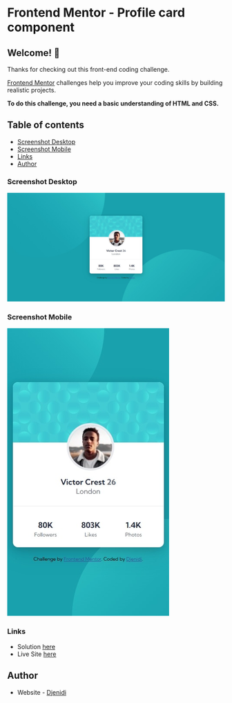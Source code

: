 # Frontend Mentor - Profile card component

## Welcome! 👋

Thanks for checking out this front-end coding challenge.

[Frontend Mentor](https://www.frontendmentor.io) challenges help you improve your coding skills by building realistic projects.

**To do this challenge, you need a basic understanding of HTML and CSS.**

## Table of contents

- [Screenshot Desktop](#screenshot-desktop)
- [Screenshot Mobile](#screenshot-mobile)
- [Links](#links)
- [Author](#author)

### Screenshot Desktop

![Screenshot of profile card component](./images/Screenshot-desktop.jpeg)

### Screenshot Mobile

![Screenshot of profile card component](./images/Screenshot-mobile.jpeg)

### Links

- Solution [here](https://github.com/djenidisimple/djenidisimple.github.io-profile-card-component)
- Live Site [here](https://djenidisimple.github.io/djenidisimple.github.io-profile-card-component/)

## Author
- Website - [Djenidi](https://github.com/djenidisimple)